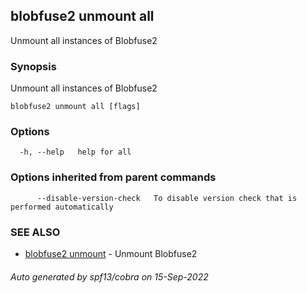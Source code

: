 ## blobfuse2 unmount all

Unmount all instances of Blobfuse2

### Synopsis

Unmount all instances of Blobfuse2

```
blobfuse2 unmount all [flags]
```

### Options

```
  -h, --help   help for all
```

### Options inherited from parent commands

```
      --disable-version-check   To disable version check that is performed automatically
```

### SEE ALSO

* [blobfuse2 unmount](blobfuse2_unmount.md)	 - Unmount Blobfuse2

###### Auto generated by spf13/cobra on 15-Sep-2022

